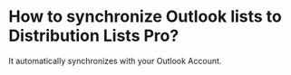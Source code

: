 # How to synchronize Outlook lists to Distribution Lists Pro?

<p class="no-margin">It automatically synchronizes with your Outlook Account.</p>

<Intercom />
<Hubspot />
<Clarity />
<GoogleAnalytics />

